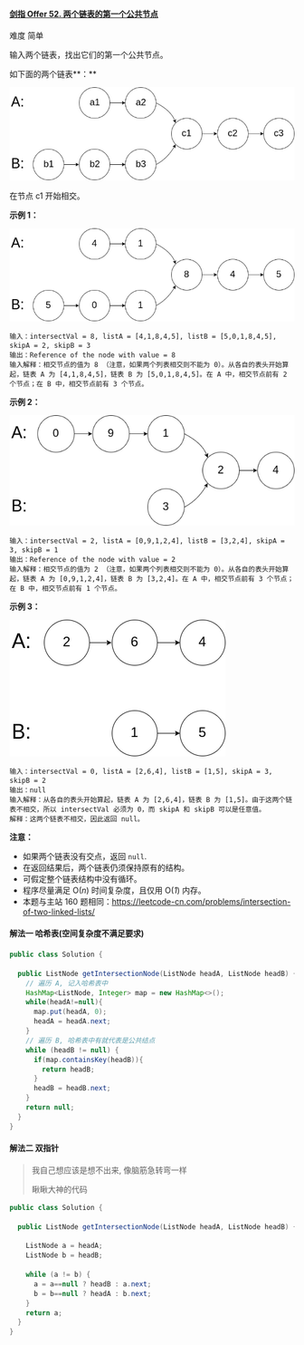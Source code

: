 #### [剑指 Offer 52. 两个链表的第一个公共节点](https://leetcode-cn.com/problems/liang-ge-lian-biao-de-di-yi-ge-gong-gong-jie-dian-lcof/)

难度 简单

输入两个链表，找出它们的第一个公共节点。

如下面的两个链表**：**

[![img](https://raw.githubusercontent.com/Kevin-Kevin/pictureBed/master/uPic/160_statement-1616157590781.png)](https://assets.leetcode-cn.com/aliyun-lc-upload/uploads/2018/12/14/160_statement.png)

在节点 c1 开始相交。

 

**示例 1：**

[![img](https://raw.githubusercontent.com/Kevin-Kevin/pictureBed/master/uPic/160_example_1-1616157590782.png)](https://assets.leetcode.com/uploads/2018/12/13/160_example_1.png)

```
输入：intersectVal = 8, listA = [4,1,8,4,5], listB = [5,0,1,8,4,5], skipA = 2, skipB = 3
输出：Reference of the node with value = 8
输入解释：相交节点的值为 8 （注意，如果两个列表相交则不能为 0）。从各自的表头开始算起，链表 A 为 [4,1,8,4,5]，链表 B 为 [5,0,1,8,4,5]。在 A 中，相交节点前有 2 个节点；在 B 中，相交节点前有 3 个节点。
```

 

**示例 2：**

[![img](https://raw.githubusercontent.com/Kevin-Kevin/pictureBed/master/uPic/160_example_2-1616157590780.png)](https://assets.leetcode.com/uploads/2018/12/13/160_example_2.png)

```
输入：intersectVal = 2, listA = [0,9,1,2,4], listB = [3,2,4], skipA = 3, skipB = 1
输出：Reference of the node with value = 2
输入解释：相交节点的值为 2 （注意，如果两个列表相交则不能为 0）。从各自的表头开始算起，链表 A 为 [0,9,1,2,4]，链表 B 为 [3,2,4]。在 A 中，相交节点前有 3 个节点；在 B 中，相交节点前有 1 个节点。
```

 

**示例 3：**

[![img](https://raw.githubusercontent.com/Kevin-Kevin/pictureBed/master/uPic/160_example_3-1616157590836.png)](https://assets.leetcode.com/uploads/2018/12/13/160_example_3.png)

```
输入：intersectVal = 0, listA = [2,6,4], listB = [1,5], skipA = 3, skipB = 2
输出：null
输入解释：从各自的表头开始算起，链表 A 为 [2,6,4]，链表 B 为 [1,5]。由于这两个链表不相交，所以 intersectVal 必须为 0，而 skipA 和 skipB 可以是任意值。
解释：这两个链表不相交，因此返回 null。
```

 

**注意：**

- 如果两个链表没有交点，返回 `null`.
- 在返回结果后，两个链表仍须保持原有的结构。
- 可假定整个链表结构中没有循环。
- 程序尽量满足 O(*n*) 时间复杂度，且仅用 O(*1*) 内存。
- 本题与主站 160 题相同：https://leetcode-cn.com/problems/intersection-of-two-linked-lists/

#### 解法一 哈希表(空间复杂度不满足要求)

```java
public class Solution {
  
  public ListNode getIntersectionNode(ListNode headA, ListNode headB) {
    // 遍历 A, 记入哈希表中
    HashMap<ListNode, Integer> map = new HashMap<>();
    while(headA!=null){
      map.put(headA, 0);
      headA = headA.next;
    }
    // 遍历 B, 哈希表中有就代表是公共结点
    while (headB != null) {
      if(map.containsKey(headB)){
        return headB;
      }
      headB = headB.next;
    }
    return null;
  }
}
```

#### 解法二 双指针

> 我自己想应该是想不出来, 像脑筋急转弯一样
>
> 瞅瞅大神的代码

```java
public class Solution {

  public ListNode getIntersectionNode(ListNode headA, ListNode headB) {

    ListNode a = headA;
    ListNode b = headB;

    while (a != b) {
      a = a==null ? headB : a.next;
      b = b==null ? headA : b.next;
    }
    return a;
  }
}
```

